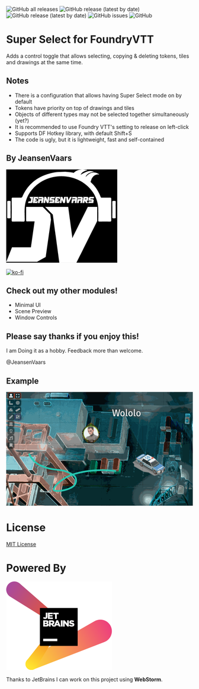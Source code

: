![GitHub all releases](https://img.shields.io/github/downloads/saif-ellafi/foundryvtt-super-select/total?logo=GitHub) ![GitHub release (latest by date)](https://img.shields.io/github/downloads/saif-ellafi/foundryvtt-super-select/latest/total) ![GitHub release (latest by date)](https://img.shields.io/github/v/release/saif-ellafi/foundryvtt-super-select) ![GitHub issues](https://img.shields.io/github/issues-raw/saif-ellafi/foundryvtt-super-select) ![GitHub](https://img.shields.io/github/license/saif-ellafi/foundryvtt-super-select)
# Super Select for FoundryVTT
Adds a control toggle that allows selecting, copying & deleting tokens, tiles and drawings at the same time.

## Notes
* There is a configuration that allows having Super Select mode on by default
* Tokens have priority on top of drawings and tiles
* Objects of different types may not be selected together simultaneously (yet?)
* It is recommended to use Foundry VTT's setting to release on left-click
* Supports DF Hotkey library, with default Shift+S
* The code is ugly, but it is lightweight, fast and self-contained

## By JeansenVaars
![JVLogo](logo-small-black.png)

[![ko-fi](https://ko-fi.com/img/githubbutton_sm.svg)](https://ko-fi.com/V7V14D3AH)

## Check out my other modules!
* Minimal UI
* Scene Preview
* Window Controls

## Please say thanks if you enjoy this!
I am Doing it as a hobby. Feedback more than welcome.

@JeansenVaars

## Example
![Example GIF](./example-1.gif)

# License
[MIT License](./LICENSE.md)

# Powered By
[![JetBrains](./jetbrains.svg)](https://www.jetbrains.com)

Thanks to JetBrains I can work on this project using **WebStorm**.
